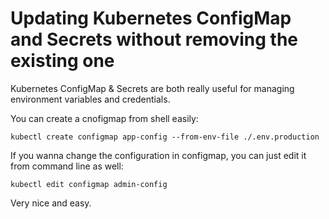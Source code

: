 # Updating Kubernetes ConfigMap and Secrets without removing the existing one

Kubernetes ConfigMap & Secrets are both really useful for managing environment variables and credentials.

You can create a cnofigmap from shell easily:

```shell
kubectl create configmap app-config --from-env-file ./.env.production
```

If you wanna change the configuration in configmap, you can just edit it from command line as well:

```shell
kubectl edit configmap admin-config
```

Very nice and easy. 
